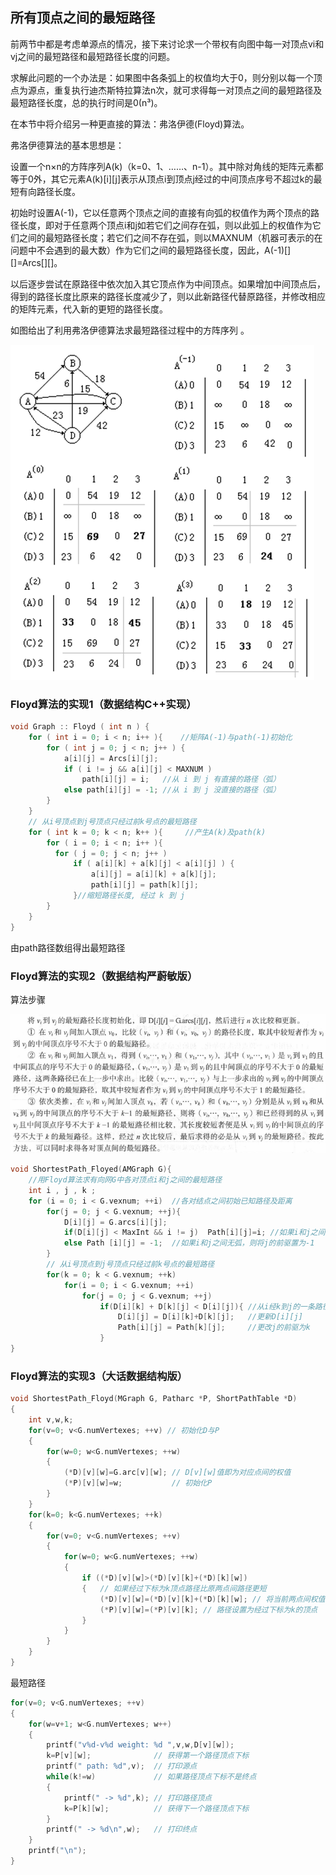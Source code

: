 ## 所有顶点之间的最短路径 

前两节中都是考虑单源点的情况，接下来讨论求一个带权有向图中每一对顶点vi和vj之间的最短路径和最短路径长度的问题。 

求解此问题的一个办法是：如果图中各条弧上的权值均大于0，则分别以每一个顶点为源点，重复执行迪杰斯特拉算法n次，就可求得每一对顶点之间的最短路径及最短路径长度，总的执行时间是0(n³)。

在本节中将介绍另一种更直接的算法：弗洛伊德(Floyd)算法。 

弗洛伊德算法的基本思想是：

设置一个n×n的方阵序列A(k)（k=0、1、……、n-1）。其中除对角线的矩阵元素都等于0外，其它元素A(k)\[i]\[j]表示从顶点i到顶点j经过的中间顶点序号不超过k的最短有向路径长度。

初始时设置A(-1)，它以任意两个顶点之间的直接有向弧的权值作为两个顶点的路径长度，即对于任意两个顶点i和j如若它们之间存在弧，则以此弧上的权值作为它们之间的最短路径长度；若它们之间不存在弧，则以MAXNUM（机器可表示的在问题中不会遇到的最大数）作为它们之间的最短路径长度，因此，A(-1)\[]\[]=Arcs\[]\[]。

以后逐步尝试在原路径中依次加入其它顶点作为中间顶点。如果增加中间顶点后，得到的路径长度比原来的路径长度减少了，则以此新路径代替原路径，并修改相应的矩阵元素，代入新的更短的路径长度。

如图给出了利用弗洛伊德算法求最短路径过程中的方阵序列 。

![](img/floyd算法.png)

### Floyd算法的实现1（数据结构C++实现）

```c++
void Graph :: Floyd ( int n ) {
    for ( int i = 0; i < n; i++ ){    //矩阵A(-1)与path(-1)初始化
        for ( int j = 0; j < n; j++ ) {
            a[i][j] = Arcs[i][j];
            if ( i != j && a[i][j] < MAXNUM ) 
                path[i][j] = i;   //从 i 到 j 有直接的路径（弧） 
            else path[i][j] = -1; //从 i 到 j 没直接的路径（弧）
        }   
    }
	// 从i号顶点到j号顶点只经过前k号点的最短路径
    for ( int k = 0; k < n; k++ ){     //产生A(k)及path(k)
        for ( i = 0; i < n; i++ ){
          for ( j = 0; j < n; j++ )
              if ( a[i][k] + a[k][j] < a[i][j] ) { 
                  a[i][j] = a[i][k] + a[k][j];
                  path[i][j] = path[k][j];
              }//缩短路径长度, 经过 k 到 j 
        }
    } 
}
```
由path路径数组得出最短路径

### Floyd算法的实现2（数据结构严蔚敏版）

算法步骤

![](img/Floyd算法5.png)

```c++
void ShortestPath_Floyed(AMGraph G){ 
    //用Floyd算法求有向网G中各对顶点i和j之间的最短路径 
	int i , j , k ;
    for (i = 0; i < G.vexnum; ++i)  //各对结点之间初始已知路径及距离 
        for(j = 0; j < G.vexnum; ++j){ 
            D[i][j] = G.arcs[i][j]; 
            if(D[i][j] < MaxInt && i != j)  Path[i][j]=i; //如果i和j之间有弧，则将j的前驱置为i 
            else Path [i][j] = -1;  //如果i和j之间无弧，则将j的前驱置为-1 
		}
  		// 从i号顶点到j号顶点只经过前k号点的最短路径
		for(k = 0; k < G.vexnum; ++k) 
			for(i = 0; i < G.vexnum; ++i) 
				for(j = 0; j < G.vexnum; ++j)
					if(D[i][k] + D[k][j] < D[i][j]){ //从i经k到j的一条路径更短 
						D[i][j] = D[i][k]+D[k][j];   //更新D[i][j] 
						Path[i][j] = Path[k][j];     //更改j的前驱为k 
					}
}
```
### Floyd算法的实现3（大话数据结构版）

```c++
void ShortestPath_Floyd(MGraph G, Patharc *P, ShortPathTable *D)
{    
	int v,w,k;    
	for(v=0; v<G.numVertexes; ++v) // 初始化D与P  
	{        
		for(w=0; w<G.numVertexes; ++w)  
		{
			(*D)[v][w]=G.arc[v][w];	// D[v][w]值即为对应点间的权值
			(*P)[v][w]=w;		    // 初始化P
		}
	}
	for(k=0; k<G.numVertexes; ++k)   
	{
		for(v=0; v<G.numVertexes; ++v)  
		{        
			for(w=0; w<G.numVertexes; ++w)    
			{
				if ((*D)[v][w]>(*D)[v][k]+(*D)[k][w])
				{	// 如果经过下标为k顶点路径比原两点间路径更短
					(*D)[v][w]=(*D)[v][k]+(*D)[k][w]; // 将当前两点间权值设为更小的一个
					(*P)[v][w]=(*P)[v][k]; // 路径设置为经过下标为k的顶点
				}
			}
		}
	}
}
```

最短路径

```c++
for(v=0; v<G.numVertexes; ++v)   
{        
	for(w=v+1; w<G.numVertexes; w++)  
	{
		printf("v%d-v%d weight: %d ",v,w,D[v][w]);
		k=P[v][w];				// 获得第一个路径顶点下标
		printf(" path: %d",v);	// 打印源点
		while(k!=w)				// 如果路径顶点下标不是终点
		{
			printf(" -> %d",k);	// 打印路径顶点
			k=P[k][w];			// 获得下一个路径顶点下标
		}
		printf(" -> %d\n",w);	// 打印终点
	}
	printf("\n");
}
```